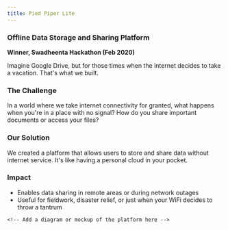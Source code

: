 ```yaml
---
title: Pied Piper Lite
---
```


### Offline Data Storage and Sharing Platform

**Winner, Swadheenta Hackathon (Feb 2020)**

Imagine Google Drive, but for those times when the internet decides to take a vacation. That's what we built.

### The Challenge

In a world where we take internet connectivity for granted, what happens when you're in a place with no signal? How do you share important documents or access your files?

### Our Solution

We created a platform that allows users to store and share data without internet service. It's like having a personal cloud in your pocket.

### Impact

- Enables data sharing in remote areas or during network outages
- Useful for fieldwork, disaster relief, or just when your WiFi decides to throw a tantrum

```
<!-- Add a diagram or mockup of the platform here -->
```
